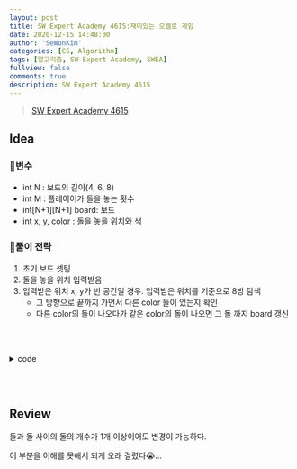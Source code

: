 ```yaml
---
layout: post
title: SW Expert Academy 4615:재미있는 오셀로 게임
date: 2020-12-15 14:48:00
author: 'SeWonKim'
categories: [CS, Algorithm]
tags: [알고리즘, SW Expert Academy, SWEA]
fullview: false
comments: true
description: SW Expert Academy 4615
---
```


> [SW Expert Academy 4615](https://swexpertacademy.com/main/code/problem/problemDetail.do?contestProbId=AWQmA4uK8ygDFAXj&categoryId=AWQmA4uK8ygDFAXj&categoryType=CODE&&&&&&)

## Idea

### 🥚변수

- int N : 보드의 길이(4, 6, 8)
- int M : 플레이어가 돌을 놓는 횟수
- int[N+1][N+1] board: 보드
- int x, y, color : 돌을 놓을 위치와 색


### 🍳풀이 전략

1. 초기 보드 셋팅
2. 돌을 놓을 위치 입력받음
3. 입력받은 위치 x, y가 빈 공간일 경우. 입력받은 위치를 기준으로 8방 탐색
    - 그 방향으로 끝까지 가면서 다른 color 돌이 있는지 확인
    - 다른 color의 돌이 나오다가 같은 color의 돌이 나오면 그 돌 까지 board 갱신 


&nbsp;  
&nbsp;

<details>
<summary>code</summary>
<div markdown="1">

```java
import java.util.Scanner;

public class Solution {

	static int N;
	static int[][] board;
	static int[][] dir = { {-1,0}, {-1,-1}, {0,-1}, {1,-1}, {1,0}, {1,1}, {0,1}, {-1, 1} };
	public static void main(String[] args) {
		Scanner sc = new Scanner(System.in);
		int T = sc.nextInt();
		for (int TC = 1; TC <=T; TC++) {
			N = sc.nextInt();
			int M = sc.nextInt();
			board = new int[N+1][N+1];
			
			initBoard(N);
			
			for (int i = 0; i < M; i++) {
				int x = sc.nextInt();
				int y = sc.nextInt();
				int color = sc.nextInt();
				
				board[x][y] = color;
				
				// 8방탐색 시작
				for (int k = 0; k < 8; k++) {
					int nx = x + dir[k][0];
					int ny = y + dir[k][1];
					
					if(nx>0 && nx<=N && ny>0 && ny<=N
							&& board[nx][ny] != 0 && board[nx][ny] != color) {	// 색이 다른 경우
						
						// 색이 같은 돌을 만날 수 있는 경우
						if(isOKtoGo(nx, ny, k, color)) {
							while(nx>0 && nx<=N && ny>0 && ny<=N && board[nx][ny] != color) {
								board[nx][ny] = color;
								nx += dir[k][0];
								ny += dir[k][1];
							}
						}
					}
				} // end for k
			}
			
			System.out.print("#"+TC+" ");
			countBoard();
		}
		sc.close();
	}

	private static boolean isOKtoGo(int x, int y, int k, int color) {
		int nx = x + dir[k][0];
		int ny = y + dir[k][1];
		
		while(nx>0 && nx<=N && ny>0 && ny<=N && board[nx][ny] != 0) {
			if(board[nx][ny] == color)	return true;
			
			nx += dir[k][0];
			ny += dir[k][1];
		}
		return false;
	}

	private static void countBoard() {
		int black = 0;
		int white = 0;
		for (int i = 1; i < board.length; i++) {
			for (int j = 1; j < board.length; j++) {
				if(board[i][j] == 1)	black++;
				else if(board[i][j] == 2)	white++;
			}
		}
		
		System.out.println(black + " " + white);
	}
	
	private static void initBoard(int n) {
		int s = 2;
		if(n == 6) {
			s = 3;
		}
		else if(n == 8) {
			s = 4;
		}
		board[s][s] = 2;
		board[s][s+1] = 1;
		board[s+1][s] = 1;
		board[s+1][s+1] = 2;
	}

}

```

</div>
</details>

&nbsp;  
&nbsp;

## Review

돌과 돌 사이의 돌의 개수가 1개 이상이어도 변경이 가능하다. 

이 부분을 이해를 못해서 되게 오래 걸렸다😭...

&nbsp;  
&nbsp;
